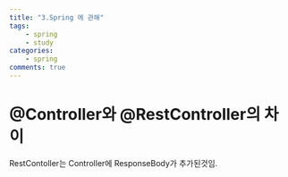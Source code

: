 ```yaml
---
title: "3.Spring 에 관해"
tags: 
    - spring 
    - study
categories: 
    - spring
comments: true
---
```



# @Controller와 @RestController의 차이

RestContoller는 Controller에 ResponseBody가 추가된것임.